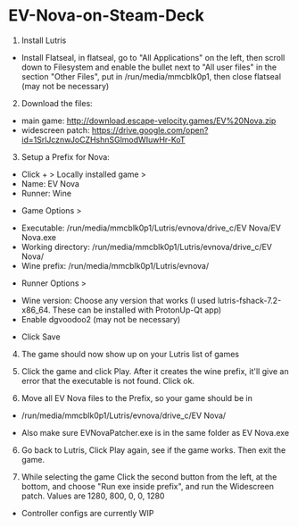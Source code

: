 # EV-Nova-on-Steam-Deck

1. Install Lutris
 - Install Flatseal, in flatseal, go to "All Applications" on the left, then scroll down to Filesystem and enable the bullet next to "All user files"
    in the section "Other Files", put in /run/media/mmcblk0p1, then close flatseal (may not be necessary)
 
2. Download the files:
 - main game: http://download.escape-velocity.games/EV%20Nova.zip
 - widescreen patch: https://drive.google.com/open?id=1SrlJcznwJoCZHshnSGlmodWIuwHr-KoT
 
3. Setup a Prefix for Nova:
 
- Click + > Locally installed game >
- Name: EV Nova
- Runner: Wine
 
* Game Options > 
- Executable: /run/media/mmcblk0p1/Lutris/evnova/drive_c/EV Nova/EV Nova.exe
- Working directory: /run/media/mmcblk0p1/Lutris/evnova/drive_c/EV Nova/
- Wine prefix: /run/media/mmcblk0p1/Lutris/evnova/
 
* Runner Options > 
- Wine version: Choose any version that works (I used lutris-fshack-7.2-x86_64. These can be installed with ProtonUp-Qt app)
- Enable dgvoodoo2 (may not be necessary)
 
* Click Save
 
4. The game should now show up on your Lutris list of games
 
5. Click the game and click Play. After it creates the wine prefix, it'll give an error that the executable is not found. Click ok.
 
6. Move all EV Nova files to the Prefix, so your game should be in 
 
- /run/media/mmcblk0p1/Lutris/evnova/drive_c/EV Nova/
 
- Also make sure EVNovaPatcher.exe is in the same folder as EV Nova.exe
 
6. Go back to Lutris, Click Play again, see if the game works. Then exit the game.
 
7. While selecting the game Click the second button from the left, at the bottom, and choose "Run exe inside prefix", and run the Widescreen patch. Values are 1280, 800, 0, 0, 1280

* Controller configs are currently WIP
